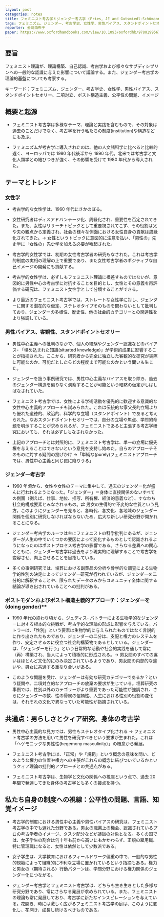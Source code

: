 ```yaml
---
layout: post
categories: notes
title: フェミニスト考古学とジェンダー考古学 (Fries, JE and Gutsmiedl-Schümann D. 2020 Feminist archaeologies and gender studies)
tags: フェミニズム、ジェンダー、考古学史、女性学、男性バイアス、スタンドポイントセオリー、二項対立、ポスト構造主義、公平性の問題、イメージ
reporter: 金崎由布子
paper: https://www.oxfordhandbooks.com/view/10.1093/oxfordhb/9780199567942.001.0001/oxfordhb-9780199567942-e-037
---
```


## 要旨

フェミニスト理論が、理論構築、自己認識、考古学および様々なサブディシプリンへの一般的な認識に与えた影響について議論する。また、ジェンダー考古学の理論的基盤についても考察する。

キーワード：フェミニズム、ジェンダー、考古学史、女性学、男性バイアス、スタンドポイントセオリー、二項対立、ポスト構造主義、公平性の問題、イメージ

## 概要と起源

- フェミニスト考古学は多様なテーマ、理論と実践を含むもので、その対象は過去のことだけでなく、考古学を行う私たちの制度(institution)や構造などにも及ぶ。

- フェミニズムが考古学に導入されたのは、他の人文諸科学に比べると比較的遅く、ヨーロッパでは 1980 年代後半から 1990 年代。北米では考古学と文化人類学との結びつきが強く、その影響を受けて 1980 年代から導入された。

## テーマとトレンド

### 女性学

- 考古学的な女性学は、1960 年代にさかのぼる。

- 女性研究者はディスアドバンテージ化、周縁化され、重要性を否定されてきた。また、女性はリサーチトピックとして重要視されてこず、その役割は父や夫の観点から定義され、社会の様々な側面における女性自身の貢献は周縁化されてきた。→ 女性というトピックに意図的に注意を払い、「男性の」先史学に「女性の」先史学を加える必要が喚起された。

- 考古学的女性学では、初期の女性考古学者の研究もなされた。これは考古学的制度の実相の理解の上で重要であり、また女性考古学者のポジティブな自己イメージの開発にも貢献する。

- 考古学的女性学は、必ずしもフェミニスト理論に根差すものではないが、意図的に男性中心の考古学に対抗することを目的とし、女性とその意義を再評価する研究は、フェミニスト女性学として分類することができる。

- より最近のフェミニスト考古学では、ストレートな女性学に対し、ジェンダーに関する潜在的な仮定、ステレオタイプそのものを問わないとして批判しており、ジェンダーの多様性、歴史性、他の社会的カテゴリーとの関連性をより強調している。

### 男性バイアス、客観性、スタンドポイントセオリー

- 男性中心主義への批判のなかで、個人の経験やジェンダー認識などのバイアス- 「埋め込まれた知識(situated knowledge)」が学術的成果に影響することが指摘された。ここから、研究者から完全に独立した客観的な研究が実際に可能なのか、可能だとしたらどの程度まで可能なのかという問いも生じた。

- ジェンダーを扱う事例研究では、男性中心主義なバイアスを取り除き、過去のジェンダー構造を偏りなく洞察することが可能という暗黙の仮定がしばしばなされていた。

- フェミニスト考古学では、女性による学術活動を優先的に歓迎する意識的な女性中心主義的アプローチも試みられた。これは伝統的な家父長的立場よりも優れた道徳的、政治的、科学的な立場（スタンドポイント）であると考えられた。なおスタンドポイントセオリーでは、自分の立場や焦点、学問的命題を明示することが求められるが、フェミニストであると主張する考古学研究においても、それは必ずしもなされなかった。

- 上記のアプローチとは対照的に、フェミニスト考古学は、単一の立場に優先権を与えることはできないという意見を支持し始めた。自らのアプローチそのものに対する疑問の投げかけ →「単純な(purely)フェミニストアプローチでは、男性中心主義と同じ罠に陥りうる」

### ジェンダー考古学

- 1990 年頃から、女性や女性のテーマに集中して、過去のジェンダー化が盛んに行われるようになった。「ジェンダー」＝身体に直接関係のないすべての側面（例えば、仕事、地位、描写、所有権、経済的意義など）、すなわち社会的構成要素とみなされるもの。⇄ 男女の生得的で不変的な性質という見方。このようにジェンダーを見ると、各時代、各文化、各地域のジェンダー関係を個別に研究しなければならないため、広大な新しい研究分野が開かれることになる。

- ジェンダー考古学のルーツは主にフェミニストの科学批判にあるが、ジェンダーが人生の中でいくつかの要因によって変化するものとして認識されるようになったのはポストプロセス考古学の影響である。さらなる差異への関心とともに、ジェンダー考古学は過去をより現実的に理解することで考古学を変容させ、向上させることを目指している。

- 多くの事例研究では、埋葬における副葬品の分析や骨学的な調査による生物学的性別の決定によってジェンダー研究が行われているが、ジェンダーを二分的に解釈することや、限られたデータのみからコミュニティ全体に関する結論が導き出されていることへの批判がある。

### ポストモダンおよびポスト構造主義的アプローチ：ジェンダーを(doing gender)\*\*

- 1990 年代の終わり頃から、ジュディス- バトラーによる生物学的なジェンダーに対する根本的な挑戦が、考古学的な理論の形成に影響を与えている。バトラーは、「性別」という要素は生物学的に与えられたものではなく言説的に作り出されたものであり、ジェンダーの二分は、支配と権力のシステムを作り、安定させるのに役立つ社会的構築物であるとしている。ジェンダーは、「ジェンダーを行う」という日常的な活動や社会的実践を通して常に（再）構築され、当人によって積極的に形成される。→ 男女間のすべての違いはほとんど文化的にのみ決定されているようであり、男女間の内部的な違いや、男女に共通する重なり合いがある。

- このような問題を受け、ジェンダーは有効な研究カテゴリーであるか？という疑問や、二項対立的なアプローチの放棄の要求が生じている。埋葬研究の事例では、性別以外のカテゴリーがより重要であった可能性が強調され、さらにジェンダーの数、性の帰属の信頼性、人生における性別の役割の変化は、それぞれの文化で異なっていた可能性が指摘されている。

## 共通点：男らしさとクィア研究、身体の考古学

- 男性中心主義的な見方では、男性もステレオタイプ化される → フェミニスト考古学の方法を用いて男性を研究すべきという要求が生まれた。これは「ヘゲモニックな男性性(hegemony masculinity）」の概念から発展。

- フェミニスト考古学には、「正常」や「規範」という概念の意味を問い、どのような権力の位置や権力への主張がこれらの概念に結びついているかというクィア理論の批判的アプローチとの共通点がある。
- フェミニスト考古学は、生物学と文化の関係への視座という点で、過去 20 年間で発達してきた身体の考古学とも多くの接点を持つ。

## 私たち自身の制度への視線：公平性の問題、言語、知覚イメージ

- 考古学的制度における男性中心主義や男性バイアスの研究は、フェミニスト考古学の中でも遅れた分野である。男女の職業上の機会、認識されているプロの考古学者のイメージ、タスク配分などが議論の対象となる。多くの国では、女子学生の割合は何十年も前から高いにもかかわらず、正規の雇用職、特に管理職になると、女性は依然として少数派である。

- 女子学生は、大学教育におけるフィールドワーク偏重の中で、一般的な男性的規範によって組織的に不利な立場に置かれているという指摘もある。権力と男女の（期待される）行動パターンは、学問分野における権力関係のジェンダー化につながる。

- ジェンダー考古学とフェミニスト考古学は、どちらも生き生きとした多様な研究分野であり、常にさらなる発展が求められている。また、フェミニストの理論も常に発展しており、考古学に新たなインスピレーションを与えている。花開き、時には激しく広がるフェミニスト考古学の庭は、このように変化し、花開き、成長し続けるべきものである。
